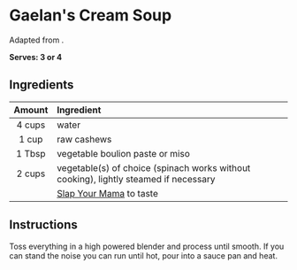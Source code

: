 # Gaelan's Cream Soup

Adapted from []().

**Serves: 3 or 4** 

## Ingredients

| Amount | Ingredient
| :----: | :---------
| 4 cups | water
| 1 cup  | raw cashews
| 1 Tbsp | vegetable boulion paste or miso
| 2 cups | vegetable(s) of choice (spinach works without cooking), lightly steamed if necessary
|        | [Slap Your Mama][slap] to taste

[slap]: <>

## Instructions

Toss everything in a high powered blender and process until smooth. If you can stand the noise you can run until hot, pour into a sauce pan and heat.
